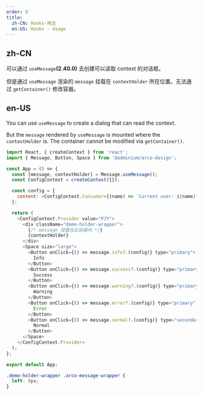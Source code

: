 ```yaml
---
order: 8
title:
  zh-CN: Hooks-用法
  en-US: Hooks - Usage
---
```


## zh-CN

可以通过 `useMessage`**(2.40.0)** 去创建可以读取 context 的对话框。

但是通过 `useMessage` 渲染的 `message` 挂载在 `contextHolder` 所在位置。无法通过 `getContainer()` 修改容器。

## en-US

You can use `useMessage` to create a dialog that can read the context.

But the `message` rendered by `useMessage` is mounted where the `contextHolder` is. The container cannot be modified via `getContainer()`.



```js
import React, { createContext } from 'react';
import { Message, Button, Space } from '@adminium/arco-design';

const App = () => {
  const [message, contextHolder] = Message.useMessage();
  const ConfigContext = createContext({});

  const config = {
    content: <ConfigContext.Consumer>{(name) => `Current user: ${name}`}</ConfigContext.Consumer>,
  };

  return (
    <ConfigContext.Provider value="PJY">
      <div className="demo-holder-wrapper">
        {/* message 挂载在此容器内 */}
        {contextHolder}
      </div>
      <Space size="large">
        <Button onClick={() => message.info?.(config)} type="primary">
          Info
        </Button>
        <Button onClick={() => message.success?.(config)} type="primary" status="success">
          Success
        </Button>
        <Button onClick={() => message.warning?.(config)} type="primary" status="warning">
          Warning
        </Button>
        <Button onClick={() => message.error?.(config)} type="primary" status="danger">
          Error
        </Button>
        <Button onClick={() => message.normal?.(config)} type="secondary">
          Normal
        </Button>
      </Space>
    </ConfigContext.Provider>
  );
};

export default App;
```

```css
.demo-holder-wrapper .arco-message-wrapper {
  left: 0px;
}
```
